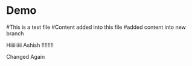 # Demo
#This is a test file
#Content added into this file
#added content into new branch

Hiiiiiiiii Ashish !!!!!!!!


Changed Again